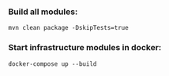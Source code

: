 
### Build all modules:

`mvn clean package -DskipTests=true`

### Start infrastructure modules in docker:

`docker-compose up --build`

